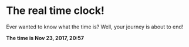 # The real time clock!

Ever wanted to know what the time is? Well, your journey is about to end!

**The time is Nov 23, 2017, 20:57**
